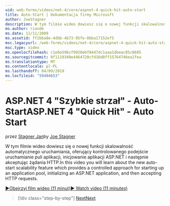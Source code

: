 ```yaml
---
uid: web-forms/videos/net-4/core/aspnet-4-quick-hit-auto-start
title: Auto-Start | Dokumentacja firmy Microsoft
author: JoeStagner
description: W tym filmie wideo dowiesz się o nowej funkcji skalowalność auto-start, która przewiduje kontrolowanego podejście uruchamianie puli aplikacji initializ...
ms.author: riande
ms.date: 11/11/2009
ms.assetid: ff2bba8e-4dbb-4b73-95fe-0bba17152ef5
msc.legacyurl: /web-forms/videos/net-4/core/aspnet-4-quick-hit-auto-start
msc.type: video
ms.openlocfilehash: c1e0a596cf9928ebf8447dc1aaa1dbeac85c8605
ms.sourcegitcommit: 0f1119340e4464720cfd16d0ff15764746ea1fea
ms.translationtype: MT
ms.contentlocale: pl-PL
ms.lasthandoff: 04/09/2019
ms.locfileid: "59404653"
---
```

# <a name="aspnet-4-quick-hit---auto-start"></a><span data-ttu-id="8aab7-103">ASP.NET 4 "Szybkie strzał" - Auto-Start</span><span class="sxs-lookup"><span data-stu-id="8aab7-103">ASP.NET 4 "Quick Hit" - Auto Start</span></span>

<span data-ttu-id="8aab7-104">przez [Stagner Jan](https://github.com/JoeStagner)</span><span class="sxs-lookup"><span data-stu-id="8aab7-104">by [Joe Stagner](https://github.com/JoeStagner)</span></span>

<span data-ttu-id="8aab7-105">W tym filmie wideo dowiesz się o nowej funkcji skalowalność automatycznego uruchamiania, oferujący kontrolowanego podejście uruchamianie puli aplikacji, inicjowanie aplikacji ASP.NET i następnie akceptując żądania HTTP.</span><span class="sxs-lookup"><span data-stu-id="8aab7-105">In this video you will learn about the new auto-start scalability feature which provides a controlled approach for starting up an application pool, initializing an ASP.NET application, and then accepting HTTP requests.</span></span> 

[<span data-ttu-id="8aab7-106">&#9654;Obejrzyj film wideo (11 minut)</span><span class="sxs-lookup"><span data-stu-id="8aab7-106">&#9654; Watch video (11 minutes)</span></span>](https://channel9.msdn.com/Blogs/ASP-NET-Site-Videos/aspnet-4-quick-hit-auto-start)

> [!div class="step-by-step"]
> [<span data-ttu-id="8aab7-107">Next</span><span class="sxs-lookup"><span data-stu-id="8aab7-107">Next</span></span>](aspnet-4-quick-hit-clean-webconfig-files.md)
